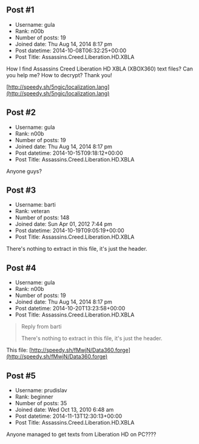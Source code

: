## Post #1
- Username: gula
- Rank: n00b
- Number of posts: 19
- Joined date: Thu Aug 14, 2014 8:17 pm
- Post datetime: 2014-10-08T06:32:25+00:00
- Post Title: Assassins.Creed.Liberation.HD.XBLA

How I find Assassins Creed Liberation HD XBLA (XBOX360) text files? Can you help me?
How to decrypt?
Thank you!

[http://speedy.sh/5ngjc/localization.lang](http://speedy.sh/5ngjc/localization.lang)
## Post #2
- Username: gula
- Rank: n00b
- Number of posts: 19
- Joined date: Thu Aug 14, 2014 8:17 pm
- Post datetime: 2014-10-15T09:18:12+00:00
- Post Title: Assassins.Creed.Liberation.HD.XBLA

Anyone guys?
## Post #3
- Username: barti
- Rank: veteran
- Number of posts: 148
- Joined date: Sun Apr 01, 2012 7:44 pm
- Post datetime: 2014-10-19T09:05:19+00:00
- Post Title: Assassins.Creed.Liberation.HD.XBLA

There's nothing to extract in this file, it's just the header.
## Post #4
- Username: gula
- Rank: n00b
- Number of posts: 19
- Joined date: Thu Aug 14, 2014 8:17 pm
- Post datetime: 2014-10-20T13:23:58+00:00
- Post Title: Assassins.Creed.Liberation.HD.XBLA

> Reply from barti
>
> There's nothing to extract in this file, it's just the header.

This file:
[http://speedy.sh/fMwjN/Data360.forge](http://speedy.sh/fMwjN/Data360.forge)
## Post #5
- Username: prudislav
- Rank: beginner
- Number of posts: 35
- Joined date: Wed Oct 13, 2010 6:48 am
- Post datetime: 2014-11-13T12:30:13+00:00
- Post Title: Assassins.Creed.Liberation.HD.XBLA

Anyone managed to get texts from Liberation HD on PC????

